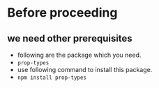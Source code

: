 # Before proceeding

## we need other prerequisites

- following are the package which you need.
- `prop-types`
- use following command to install this package.
- `npm install prop-types`
